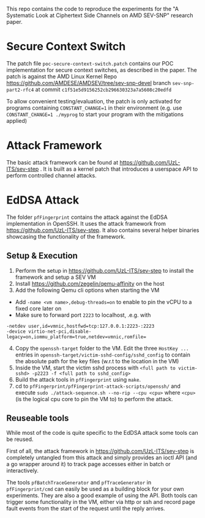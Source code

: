 This repo contains the code to reproduce the experiments
for the "A Systematic Look at Ciphertext Side Channels on AMD SEV-SNP"
research paper.

# Secure Context Switch
The patch file `poc-secure-context-switch.patch` contains our POC implementation for
secure context switches, as described in the paper.
The patch is against the AMD Linux Kernel Repo
https://github.com/AMDESE/AMDSEV/tree/sev-snp-devel branch `sev-snp-part2-rfc4` at commit `c1f51e5d9156252cb296630323a7a5608c20edfd`

To allow convenient testing/evaluation, the patch is only activated for programs containing `CONSTANT_CHANGE=1` in their
environment (e.g. use `CONSTANT_CHANGE=1 ./myprog` to start your program with the mitigations applied)


# Attack Framework
The basic attack framework can be found at https://github.com/UzL-ITS/sev-step .
It is built as a kernel patch that introduces a userspace API to perform controlled channel
attacks.

# EdDSA Attack
The folder `pfFingerprint` contains the attack against the EdDSA implementation in OpenSSH.
It uses the attack framework from https://github.com/UzL-ITS/sev-step.
It also contains several helper binaries showcasing the functionality of the framework.

## Setup & Execution
1) Perform the setup in https://github.com/UzL-ITS/sev-step to install the framework and setup
a SEV VM
2) Install https://github.com/zegelin/qemu-affinity on the host
3) Add the following Qemu cli options when starting the VM
 - Add `-name <vm name>,debug-threads=on` to enable to pin the vCPU to a fixed core later on
 - Make sure to forward port `2223` to localhost, .e.g. with
 ```
 -netdev user,id=vmnic,hostfwd=tcp:127.0.0.1:2223-:2223
 -device virtio-net-pci,disable-legacy=on,iommu_platform=true,netdev=vmnic,romfile=
 ```
4) Copy the `openssh-target` folder to the VM. Edit the three `HostKey ...` entries in `openssh-target/victim-sshd-config/sshd_config` to contain the absolute path for the key files (w.r.t to the location in the VM)
5) Inside the VM, start the victim sshd process with `<full path to victim-sshd> -p2223 -f <full path to sshd_config>`
6) Build the attack tools in `pfFingerprint` using `make`.
7) cd to `pfFingerprint/pfFingerprint-attack-scripts/openssh/` and execute `sudo ./attack-sequence.sh --no-rip --cpu <cpu>` where `<cpu>` (is the logical cpu core to pin the VM to) to perform the attack.

## Reuseable tools
While most of the code is quite specific to the EdDSA attack
some tools can be reused.

First of all, the attack framework in https://github.com/UzL-ITS/sev-step is completely untangled from this attack and simply
provides an ioctl API (and a go wrapper around it) to
track page accesses either in batch or interactively.

The tools `pfBatchTraceGenerator` and `pfTraceGenerator` in `pfFingerprint/cmd` can
easily be used as a building block for your own experiments.
They are also a good example of using the API.
Both tools can trigger some functionality in the VM, either via http or ssh
and record page fault events from the start of the request until
the reply arrives.

